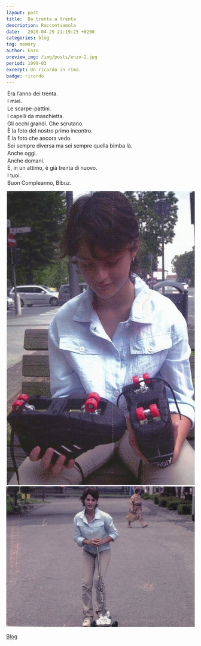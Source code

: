 ```yaml
---
layout: post
title:  Da trenta a trenta
description: Raccontiamola
date:   2020-04-29 21:19:25 +0200
categories: blog
tag: memory
author: Enzo
preview_img: /img/posts/enzo-2.jpg
period: 1999-03
excerpt: Un ricordo in rima.
badge: ricordo
---
```

<div>
<p style="margin: .2em;">Era l’anno dei trenta.</p>
<p style="margin: .2em;">I miei.</p>
<p style="margin: .2em;">Le scarpe-pattini.</p>
<p style="margin: .2em;">I capelli da maschietta.</p>
<p style="margin: .2em;">Gli occhi grandi. Che scrutano.</p>
<p style="margin: .2em;">È la foto del nostro primo incontro.</p>
<p style="margin: .2em;">È la foto che ancora vedo.</p>
<p style="margin: .2em;">Sei sempre diversa ma sei sempre quella bimba là.</p>
<p style="margin: .2em;">Anche oggi.</p>
<p style="margin: .2em;">Anche domani.</p>
<p style="margin: .2em;">E, in un attimo, è già trenta di nuovo.</p>
<p style="margin: .2em;">I tuoi.</p>
<p style="margin: .2em;">Buon Compleanno, Bibuz.</p>
</div>

![roller](/img/posts/enzo-1.jpg)
![monopattino](/img/posts/enzo-2.jpg)

<a href="/blog"><span class="badge badge-blog">Blog</span></a>
